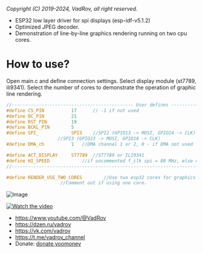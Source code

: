 *Copyright (C) 2019-2024, VadRov, all right reserved.*
 
* ESP32 low layer driver for spi displays (esp-idf-v5.1.2)
* Optimized JPEG decoder.
* Demonstration of line-by-line graphics rendering running on two cpu cores.

# How to use?
Open main.c and define connection settings. Select display module (st7789, ili9341). Select the number of cores to demonstrate the operation of graphic line rendering.
 ```c
//--------------------------------------------- User defines ---------------------------------------------
#define CS_PIN   		17		// -1 if not used
#define DC_PIN   		21
#define RST_PIN  		19
#define BCKL_PIN 		5
#define SPI_			SPI3 	//SPI2 (GPIO13 -> MOSI, GPIO14 -> CLK)
					//SPI3 (GPIO23 -> MOSI, GPIO18 -> CLK)
#define DMA_ch			1 	//DMA channel 1 or 2, 0 - if DMA not used

#define ACT_DISPLAY		ST7789  //ST7789 or ILI9341
#define HI_SPEED			//if uncommented f_clk spi = 80 MHz, else 40 MHz
//--------------------------------------------------------------------------------------------------------
```
```c
#define RENDER_USE_TWO_CORES 		//Use two esp32 cores for graphics rendering.
					//Comment out if using one core.
```
![Image](https://github.com/user-attachments/assets/a1d1e251-addf-43d6-b90f-d268907fe3f1)

[![Watch the video](https://img.youtube.com/vi/yXXlYOSYgoo/hqdefault.jpg)](https://youtu.be/yXXlYOSYgoo)

* https://www.youtube.com/@VadRov
* https://dzen.ru/vadrov
* https://vk.com/vadrov
* https://t.me/vadrov_channel
* Donate: [donate.yoomoney](https://yoomoney.ru/to/4100117522443917)
